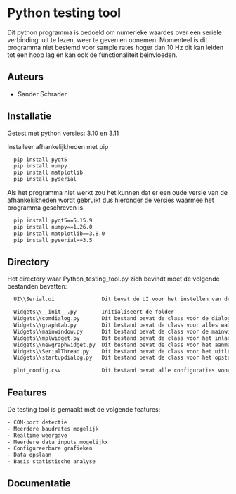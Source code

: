 
# Python testing tool

Dit python programma is bedoeld om numerieke waardes over een seriele verbinding: uit te lezen, weer te geven en opnemen. Momenteel is dit programma niet bestemd voor sample rates hoger dan 10 Hz dit kan leiden tot een hoop lag
en kan ook de functionaliteit beinvloeden.


## Auteurs

- Sander Schrader


## Installatie

Getest met python versies: 3.10 en 3.11

Installeer afhankelijkheden met pip

```bash
  pip install pyqt5
  pip install numpy
  pip install matplotlib
  pip install pyserial
```

Als het programma niet werkt zou het kunnen dat er een oude versie van de afhankelijkheden wordt gebruikt dus hieronder de versies waarmee het programma geschreven is.

```bash
  pip install pyqt5==5.15.9
  pip install numpy==1.26.0
  pip install matplotlib==3.8.0
  pip install pyserial==3.5
```

## Directory

Het directory waar Python_testing_tool.py zich bevindt moet de volgende bestanden bevatten:
```bash
  UI\\Serial.ui               Dit bevat de UI voor het instellen van de seriele communicatie. mogelijk aanpassen met QTdesigner

  Widgets\\__init__.py        Initialiseert de folder
  Widgets\\comdialog.py       Dit bestand bevat de class voor de dialog waar seriele communicatie wordt ingesteld
  Widgets\\graphtab.py        Dit bestand bevat de class voor alles wat zich binnen een tab bevindt en wat uniek is per grafiek
  Widgets\\mainwindow.py      Dit bestand bevat de class voor de mainwindow en is de root van het project
  Widgets\\mplwidget.py       Dit bestand bevat de class voor het inladen van een grafiek in pyqt5
  Widgets\\newgraphwidget.py  Dit bestand bevat de class voor het aanmaken van een nieuwe configuratie
  Widgets\\SerialThread.py    Dit bestand bevat de class voor het uitlezen van de seriele monitor in een losse thread
  Widgets\\startupdialog.py   Dit bestand bevat de class voor het opstart scherm

  plot_config.csv             Dit bestand bevat alle configuraties voor grafieken
```
## Features

De testing tool is gemaakt met de volgende features:
```bash
- COM-port detectie
- Meerdere baudrates mogelijk
- Realtime weergave
- Meerdere data inputs mogelijkx  
- Configureerbare grafieken
- Data opslaan
- Basis statistische analyse 
```

## Documentatie

